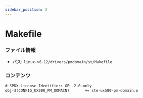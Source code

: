```yaml
---
sidebar_position: 2
---
```

# Makefile

### ファイル情報

- パス: `linux-v6.12/drivers/pmdomain/st/Makefile`

### コンテンツ

```txt
# SPDX-License-Identifier: GPL-2.0-only
obj-$(CONFIG_UX500_PM_DOMAIN)		+= ste-ux500-pm-domain.o

```
